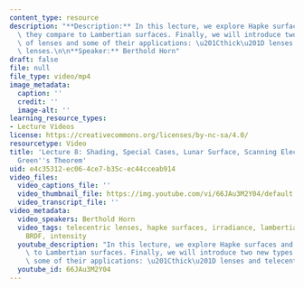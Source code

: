 ```yaml
---
content_type: resource
description: "**Description:** In this lecture, we explore Hapke surfaces and how\
  \ they compare to Lambertian surfaces. Finally, we will introduce two new types\
  \ of lenses and some of their applications: \u201Cthick\u201D lenses and telecentric\
  \ lenses.\n\n**Speaker:** Berthold Horn"
draft: false
file: null
file_type: video/mp4
image_metadata:
  caption: ''
  credit: ''
  image-alt: ''
learning_resource_types:
- Lecture Videos
license: https://creativecommons.org/licenses/by-nc-sa/4.0/
resourcetype: Video
title: 'Lecture 8: Shading, Special Cases, Lunar Surface, Scanning Electron Microscope,
  Green''s Theorem'
uid: e4c35312-ec06-4ce7-b35c-ec44cceab914
video_files:
  video_captions_file: ''
  video_thumbnail_file: https://img.youtube.com/vi/66JAu3M2Y04/default.jpg
  video_transcript_file: ''
video_metadata:
  video_speakers: Berthold Horn
  video_tags: telecentric lenses, hapke surfaces, irradiance, lambertian surfaces,
    BRDF, intensity
  youtube_description: "In this lecture, we explore Hapke surfaces and how they compare\
    \ to Lambertian surfaces. Finally, we will introduce two new types of lenses and\
    \ some of their applications: \u201Cthick\u201D lenses and telecentric lenses."
  youtube_id: 66JAu3M2Y04
---
```

